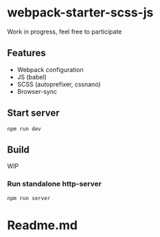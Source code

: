 # webpack-starter-scss-js
Work in progress, feel free to participate

## Features
- Webpack configuration
- JS (babel)
- SCSS (autoprefixer, cssnano)
- Browser-sync 

## Start server
    npm run dev
    
## Build
WIP

### Run standalone http-server
    npm run server

# Readme.md

